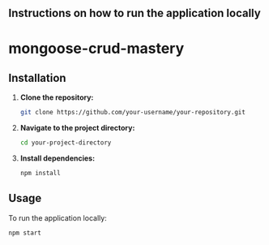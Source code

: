 ## Instructions on how to run the application locally
# mongoose-crud-mastery

## Installation

1. **Clone the repository:**

    ```bash
    git clone https://github.com/your-username/your-repository.git
    ```

2. **Navigate to the project directory:**

    ```bash
    cd your-project-directory
    ```

3. **Install dependencies:**

    ```bash
    npm install
    ```

## Usage

To run the application locally:

```bash
npm start

